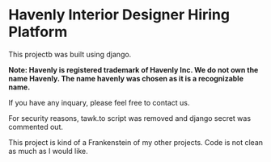 # Havenly Interior Designer Hiring Platform
 This projectb was built using django.
 
 
 **Note: Havenly is registered trademark of Havenly Inc. We do not own the name Havenly. The name havenly was chosen as it is a recognizable name.**
 
 If you have any inquary, please feel free to contact us.


For security reasons, tawk.to script was removed and django secret was commented out.

This project is kind of a Frankenstein of my other projects. Code is not clean as much as I would like.
